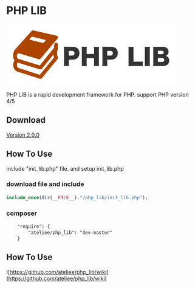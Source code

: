 # PHP LIB
![image](/example/images/icon.png)

PHP LIB is a rapid development framework for PHP.
support PHP version 4/5

## Download
[Version 2.0.0](https://github.com/ateliee/php_lib/archive/2.0.0.zip)

## How To Use
include "init_lib.php" file.
and setup init_lib.php

### download file and include
``` php
include_once(dir(__FILE__)."/php_lib/init_lib.php");
```

### composer
```
    "require": {
        "ateliee/php_lib": "dev-master"
    }
```

## How To Use
![https://github.com/ateliee/php_lib/wiki](https://github.com/ateliee/php_lib/wiki)
